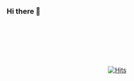 ### Hi there 👋

<!--
<img src="https://img.shields.io/badge/nestjs-E0234E?style=for-the-badge&logo=nestjs&logoColor=black"> -->

<br/>
<br/>
<br/>
<br/>
<br/>

<div align="center">

<!--
[![Tech Blog Badge](https://img.shields.io/badge/-Tech%20Blog-black?style=flat-square&logo=velog&link=https://velog.io/@phobos90)](https://velog.io/@phobos90)

[![ne5s' github stats](https://github-readme-stats.vercel.app/api?username=ne5s&theme=blueberry&show_icons=true)](https://github.com/anuraghazra/github-readme-stats)
-->

[![Hits](https://hits.seeyoufarm.com/api/count/incr/badge.svg?url=https%3A%2F%2Fgithub.com%2Fne5s&count_bg=%2379C83D&title_bg=%23555555&icon=github.svg&icon_color=%23E7E7E7&title=hits&edge_flat=false)](https://hits.seeyoufarm.com)

</div>
<!--
**ne5s/ne5s** is a ✨ _special_ ✨ repository because its `README.md` (this file) appears on your GitHub profile.

Here are some ideas to get you started:

- 🔭 I’m currently working on ...
- 🌱 I’m currently learning ...
- 👯 I’m looking to collaborate on ...
- 🤔 I’m looking for help with ...
- 💬 Ask me about ...
- 📫 How to reach me: ...
- 😄 Pronouns: ...
- ⚡ Fun fact: ...
-->
